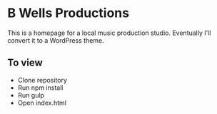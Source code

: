 # B Wells Productions
This is a homepage for a local music production studio. Eventually I'll convert it to a WordPress theme.

## To view
- Clone repository
- Run npm install
- Run gulp
- Open index.html
